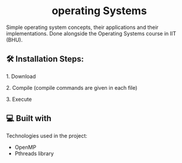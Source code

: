 <h1 align="center" id="title">operating Systems</h1>

<p id="description">Simple operating system concepts, their applications and their implementations. Done alongside the Operating Systems course in IIT (BHU).</p>

<h2>🛠️ Installation Steps:</h2>

<p>1. Download</p>

<p>2. Compile (compile commands are given in each file)</p>

<p>3. Execute</p>

  
  
<h2>💻 Built with</h2>

Technologies used in the project:

*   OpenMP
*   Pthreads library
